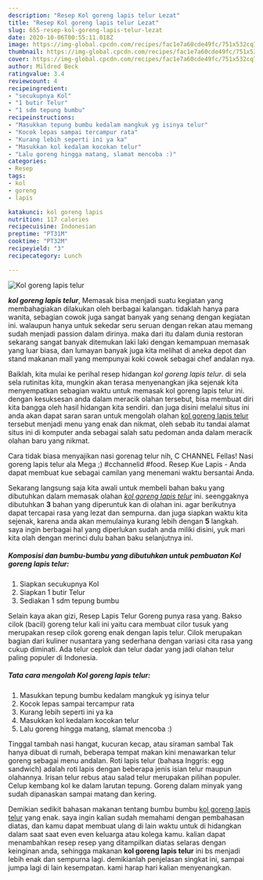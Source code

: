 ```yaml
---
description: "Resep Kol goreng lapis telur Lezat"
title: "Resep Kol goreng lapis telur Lezat"
slug: 655-resep-kol-goreng-lapis-telur-lezat
date: 2020-10-06T00:55:11.018Z
image: https://img-global.cpcdn.com/recipes/fac1e7a60cde49fc/751x532cq70/kol-goreng-lapis-telur-foto-resep-utama.jpg
thumbnail: https://img-global.cpcdn.com/recipes/fac1e7a60cde49fc/751x532cq70/kol-goreng-lapis-telur-foto-resep-utama.jpg
cover: https://img-global.cpcdn.com/recipes/fac1e7a60cde49fc/751x532cq70/kol-goreng-lapis-telur-foto-resep-utama.jpg
author: Mildred Beck
ratingvalue: 3.4
reviewcount: 4
recipeingredient:
- "secukupnya Kol"
- "1 butir Telur"
- "1 sdm tepung bumbu"
recipeinstructions:
- "Masukkan tepung bumbu kedalam mangkuk yg isinya telur"
- "Kocok lepas sampai tercampur rata"
- "Kurang lebih seperti ini ya ka"
- "Masukkan kol kedalam kocokan telur"
- "Lalu goreng hingga matang, slamat mencoba :)"
categories:
- Resep
tags:
- kol
- goreng
- lapis

katakunci: kol goreng lapis 
nutrition: 117 calories
recipecuisine: Indonesian
preptime: "PT31M"
cooktime: "PT32M"
recipeyield: "3"
recipecategory: Lunch

---
```



![Kol goreng lapis telur](https://img-global.cpcdn.com/recipes/fac1e7a60cde49fc/751x532cq70/kol-goreng-lapis-telur-foto-resep-utama.jpg)

<b><i>kol goreng lapis telur</i></b>, Memasak bisa menjadi suatu kegiatan yang membahagiakan dilakukan oleh berbagai kalangan. tidaklah hanya para wanita, sebagian cowok juga sangat banyak yang senang dengan kegiatan ini. walaupun hanya untuk sekedar seru seruan dengan rekan atau memang sudah menjadi passion dalam dirinya. maka dari itu dalam dunia restoran sekarang sangat banyak ditemukan laki laki dengan kemampuan memasak yang luar biasa, dan lumayan banyak juga kita melihat di aneka depot dan stand makanan mall yang mempunyai koki cowok sebagai chef andalan nya.

Baiklah, kita mulai ke perihal resep hidangan <i>kol goreng lapis telur</i>. di sela sela rutinitas kita, mungkin akan terasa menyenangkan jika sejenak kita menyempatkan sebagian waktu untuk memasak kol goreng lapis telur ini. dengan kesuksesan anda dalam meracik olahan tersebut, bisa membuat diri kita bangga oleh hasil hidangan kita sendiri. dan juga disini melalui situs ini anda akan dapat saran saran untuk mengolah olahan <u>kol goreng lapis telur</u> tersebut menjadi menu yang enak dan nikmat, oleh sebab itu tandai alamat situs ini di komputer anda sebagai salah satu pedoman anda dalam meracik olahan baru yang nikmat.

Cara tidak biasa menyajikan nasi gorenag telur nih, C CHANNEL Fellas! Nasi goreng lapis telur ala Mega ;) #cchannelid #food. Resep Kue Lapis - Anda dapat membuat kue sebagai camilan yang menemani waktu bersantai Anda.


Sekarang langsung saja kita awali untuk membeli bahan baku yang dibutuhkan dalam memasak olahan <u><i>kol goreng lapis telur</i></u> ini. seenggaknya dibutuhkan <b>3</b> bahan yang diperuntuk kan di olahan ini. agar berikutnya dapat tercapai rasa yang lezat dan sempurna. dan juga siapkan waktu kita sejenak, karena anda akan memulainya kurang lebih dengan <b>5</b> langkah. saya ingin berbagai hal yang diperlukan sudah anda miliki disini, yuk mari kita olah dengan merinci dulu bahan baku selanjutnya ini.

<!--inarticleads1-->

##### Komposisi dan bumbu-bumbu yang dibutuhkan untuk pembuatan Kol goreng lapis telur:

1. Siapkan secukupnya Kol
1. Siapkan 1 butir Telur
1. Sediakan 1 sdm tepung bumbu


Selain kaya akan gizi, Resep Lapis Telur Goreng punya rasa yang. Bakso cilok (bacil) goreng telur kali ini yaitu cara membuat cilor tusuk yang merupakan resep cilok goreng enak dengan lapis telur. Cilok merupakan bagian dari kuliner nusantara yang sederhana dengan variasi cita rasa yang cukup diminati. Ada telur ceplok dan telur dadar yang jadi olahan telur paling populer di Indonesia. 

<!--inarticleads2-->

##### Tata cara mengolah Kol goreng lapis telur:

1. Masukkan tepung bumbu kedalam mangkuk yg isinya telur
1. Kocok lepas sampai tercampur rata
1. Kurang lebih seperti ini ya ka
1. Masukkan kol kedalam kocokan telur
1. Lalu goreng hingga matang, slamat mencoba :)


Tinggal tambah nasi hangat, kucuran kecap, atau siraman sambal Tak hanya dibuat di rumah, beberapa tempat makan kini menawarkan telur goreng sebagai menu andalan. Roti lapis telur (bahasa Inggris: egg sandwich) adalah roti lapis dengan beberapa jenis isian telur maupun olahannya. Irisan telur rebus atau salad telur merupakan pilihan populer. Celup kembang kol ke dalam larutan tepung. Goreng dalam minyak yang sudah dipanaskan sampai matang dan kering. 

Demikian sedikit bahasan makanan tentang bumbu bumbu <u>kol goreng lapis telur</u> yang enak. saya ingin kalian sudah memahami dengan pembahasan diatas, dan kamu dapat membuat ulang di lain waktu untuk di hidangkan dalam saat saat even even keluarga atau kolega kamu. kalian dapat menambahkan resep resep yang ditampilkan diatas selaras dengan keinginan anda, sehingga makanan <b>kol goreng lapis telur</b> ini bs menjadi lebih enak dan sempurna lagi. demikianlah penjelasan singkat ini, sampai jumpa lagi di lain kesempatan. kami harap hari kalian menyenangkan.
